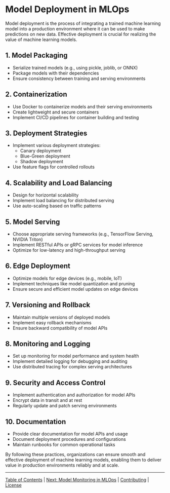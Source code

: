 # Model Deployment in MLOps

Model deployment is the process of integrating a trained machine learning model into a production environment where it can be used to make predictions on new data. Effective deployment is crucial for realizing the value of machine learning models.

## 1. Model Packaging

- Serialize trained models (e.g., using pickle, joblib, or ONNX)
- Package models with their dependencies
- Ensure consistency between training and serving environments

## 2. Containerization

- Use Docker to containerize models and their serving environments
- Create lightweight and secure containers
- Implement CI/CD pipelines for container building and testing

## 3. Deployment Strategies

- Implement various deployment strategies:
  - Canary deployment
  - Blue-Green deployment
  - Shadow deployment
- Use feature flags for controlled rollouts

## 4. Scalability and Load Balancing

- Design for horizontal scalability
- Implement load balancing for distributed serving
- Use auto-scaling based on traffic patterns

## 5. Model Serving

- Choose appropriate serving frameworks (e.g., TensorFlow Serving, NVIDIA Triton)
- Implement RESTful APIs or gRPC services for model inference
- Optimize for low-latency and high-throughput serving

## 6. Edge Deployment

- Optimize models for edge devices (e.g., mobile, IoT)
- Implement techniques like model quantization and pruning
- Ensure secure and efficient model updates on edge devices

## 7. Versioning and Rollback

- Maintain multiple versions of deployed models
- Implement easy rollback mechanisms
- Ensure backward compatibility of model APIs

## 8. Monitoring and Logging

- Set up monitoring for model performance and system health
- Implement detailed logging for debugging and auditing
- Use distributed tracing for complex serving architectures

## 9. Security and Access Control

- Implement authentication and authorization for model APIs
- Encrypt data in transit and at rest
- Regularly update and patch serving environments

## 10. Documentation

- Provide clear documentation for model APIs and usage
- Document deployment procedures and configurations
- Maintain runbooks for common operational tasks

By following these practices, organizations can ensure smooth and effective deployment of machine learning models, enabling them to deliver value in production environments reliably and at scale.

--------------------

[Table of Contents](README.md) | [Next: Model Monitoring in MLOps](03d_model_monitoring.md) | [Contributing](CONTRIBUTING.md) | [License](LICENSE)
